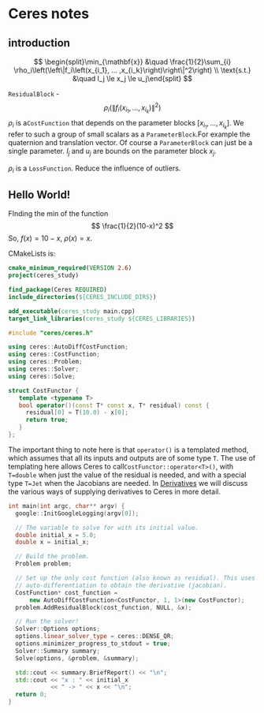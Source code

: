# Ceres notes

## introduction

$$
\begin{split}\min_{\mathbf{x}} &\quad \frac{1}{2}\sum_{i} \rho_i\left(\left\|f_i\left(x_{i_1}, ... ,x_{i_k}\right)\right\|^2\right) \\
\text{s.t.} &\quad l_j \le x_j \le u_j\end{split}
$$

`ResidualBlock` - 
$$
\rho_i\left(\left\|f_i\left(x_{i_1}, ... ,x_{i_k}\right)\right\|^2\right)
$$
$\rho_i$ is a`CostFunction` that depends on the parameter blocks $\left[x_{i_1},... , x_{i_k}\right]$. We refer to such a group of small scalars as a `ParameterBlock`.For example the quaternion and translation vector. Of course a `ParameterBlock` can just be a single parameter. $l_j$ and $u_j$ are bounds on the parameter block $x_j$.

$\rho_i$ is a `LossFunction`. Reduce the influence of outliers.

## Hello World!

FInding the min of the function
$$
\frac{1}{2}(10-x)^2
$$
So, $f(x) = 10 -x$, $\rho(x) = x$.



CMakeLists is:

```cmake
cmake_minimum_required(VERSION 2.6)
project(ceres_study)

find_package(Ceres REQUIRED)
include_directories(${CERES_INCLUDE_DIRS})

add_executable(ceres_study main.cpp)
target_link_libraries(ceres_study ${CERES_LIBRARIES})
```





```cpp
#include "ceres/ceres.h"

using ceres::AutoDiffCostFunction;
using ceres::CostFunction;
using ceres::Problem;
using ceres::Solver;
using ceres::Solve;

struct CostFunctor {
   template <typename T>
   bool operator()(const T* const x, T* residual) const {
     residual[0] = T(10.0) - x[0];
     return true;
   }
};
```



The important thing to note here is that `operator()` is a templated method, which assumes that all its inputs and outputs are of some type `T`. The use of templating here allows Ceres to call`CostFunctor::operator<T>()`, with `T=double` when just the value of the residual is needed, and with a special type `T=Jet` when the Jacobians are needed. In [Derivatives](http://ceres-solver.org/nnls_tutorial.html#section-derivatives) we will discuss the various ways of supplying derivatives to Ceres in more detail.

```Cpp
int main(int argc, char** argv) {
  google::InitGoogleLogging(argv[0]);

  // The variable to solve for with its initial value.
  double initial_x = 5.0;
  double x = initial_x;

  // Build the problem.
  Problem problem;

  // Set up the only cost function (also known as residual). This uses
  // auto-differentiation to obtain the derivative (jacobian).
  CostFunction* cost_function =
      new AutoDiffCostFunction<CostFunctor, 1, 1>(new CostFunctor);
  problem.AddResidualBlock(cost_function, NULL, &x);

  // Run the solver!
  Solver::Options options;
  options.linear_solver_type = ceres::DENSE_QR;
  options.minimizer_progress_to_stdout = true;
  Solver::Summary summary;
  Solve(options, &problem, &summary);

  std::cout << summary.BriefReport() << "\n";
  std::cout << "x : " << initial_x
            << " -> " << x << "\n";
  return 0;
}
```

